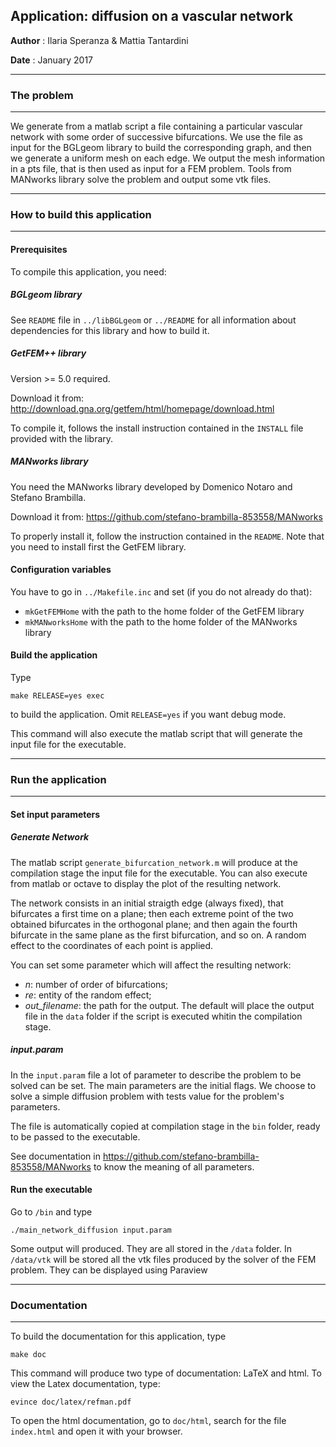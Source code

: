 ## Application: diffusion on a vascular network

**Author** : Ilaria Speranza & Mattia Tantardini 

**Date**   : January 2017

----------------------------------------------------
### The problem
----------------------------------------------------

We generate from a matlab script a file containing a particular 
vascular network with some order of successive bifurcations. We 
use the file as input for the BGLgeom library to build the 
corresponding graph, and then we generate a uniform mesh on each 
edge. We output the mesh information in a pts file, that is then 
used as input for a FEM problem. Tools from MANworks library solve
the problem and output some vtk files.

-----------------------------------------------------
### How to build this application
-----------------------------------------------------

#### Prerequisites

To compile this application, you need:

##### BGLgeom library

See `README` file in `../libBGLgeom` or `../README` for all 
information about dependencies for this library and how to 
build it.

##### GetFEM++ library

Version >= 5.0 required. 

Download it from: <http://download.gna.org/getfem/html/homepage/download.html>

To compile it, follows the install instruction contained in the `INSTALL` 
file provided with the library.

##### MANworks library

You need the MANworks library developed by Domenico Notaro and Stefano Brambilla.

Download it from: <https://github.com/stefano-brambilla-853558/MANworks>

To properly install it, follow the instruction contained in the `README`. Note 
that you need to install first the GetFEM library.


#### Configuration variables

You have to go in `../Makefile.inc` and set (if you do not already do that):
- `mkGetFEMHome`   with the path to the home folder of the GetFEM library
- `mkMANworksHome` with the path to the home folder of the MANworks library


#### Build the application

Type
```
make RELEASE=yes exec
```
to build the application. Omit `RELEASE=yes` if you want debug mode.

This command will also execute the matlab script that will generate the 
input file for the executable.


-------------------------------------------------------
### Run the application
-------------------------------------------------------

#### Set input parameters

##### Generate Network

The matlab script `generate_bifurcation_network.m` will produce at the 
compilation stage the input file for the executable. You can also execute 
from matlab or octave to display the plot of the resulting network.

The network consists in an initial straigth edge (always fixed), that 
bifurcates a first time on a plane; then each extreme point of the two 
obtained bifurcates in the orthogonal plane; and then again the fourth 
bifurcate in the same plane as the first bifurcation, and so on. A random 
effect to the coordinates of each point is applied.

You can set some parameter which will affect the resulting network:
- *n*: number of order of bifurcations;
- *re*: entity of the random effect;
- *out_filename*: the path for the output. The default will place the output 
				  file in the `data` folder if the script is executed whitin 
				  the compilation stage.
				  
##### input.param

In the `input.param` file a lot of parameter to describe the problem to be 
solved can be set. The main parameters are the initial flags. We choose to 
solve a simple diffusion problem with tests value for the problem's parameters.

The file is automatically copied at compilation stage in the `bin` folder, 
ready to be passed to the executable.

See documentation in <https://github.com/stefano-brambilla-853558/MANworks> 
to know the meaning of all parameters.

#### Run the executable

Go to `/bin` and type
```
./main_network_diffusion input.param
```

Some output will produced. They are all stored in the `/data` folder. 
In `/data/vtk` will be stored all the vtk files produced by the solver 
of the FEM problem. They can be displayed using Paraview

------------------------------------------
### Documentation
-----------------------------------------

To build the documentation for this application, type
```
make doc
```

This command will produce two type of documentation: LaTeX and html. 
To view the Latex documentation, type:
```
evince doc/latex/refman.pdf
```

To open the html documentation, go to `doc/html`, search for the file 
`index.html` and open it with your browser.



